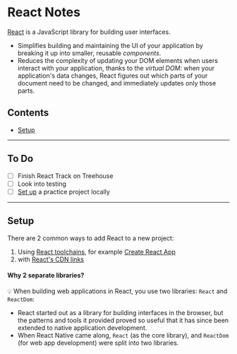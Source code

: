 # React Notes
[React](https://reactjs.org/) is a JavaScript library for building user interfaces.
- Simplifies building and maintaining the UI of your application by breaking it up into smaller, reusable *components*.
- Reduces the complexity of updating your DOM elements when users interact with your application, thanks to the *virtual DOM*: when your application's data changes, React figures out which parts of your document need to be changed, and immediately updates only those parts.

## Contents
- [Setup](#setup)

_______________
## To Do
- [ ] Finish React Track on Treehouse
- [ ] Look into testing
- [ ] [Set up](https://teamtreehouse.com/library/add-react-to-a-project) a practice project locally
_______________

## Setup
There are 2 common ways to add React to a new project:
1. Using [React toolchains](https://reactjs.org/docs/create-a-new-react-app.html), for example [Create React App](https://reactjs.org/docs/create-a-new-react-app.html#create-react-app)
2. with [React's CDN links](https://reactjs.org/docs/cdn-links.html)

#### Why 2 separate libraries?
:bulb: When building web applications in React, you use two libraries: `React` and `ReactDom`:
- React started out as a library for building interfaces in the browser, but the patterns and tools it provided proved so useful that it has since been extended to native application development.
- When React Native came along, `React` (as the core library), and `ReactDom` (for web app development) were split into two libraries.
